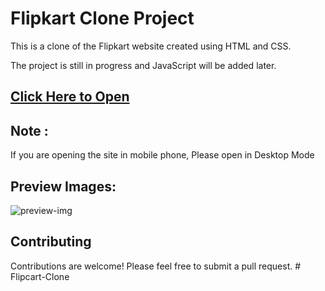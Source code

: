 # Flipkart Clone Project

This is a clone of the Flipkart website created using HTML and CSS. 

The project is still in progress and JavaScript will be added later.

## [Click Here to Open](https://amankumarsinhagithub.github.io/Flipkart-Clone/)

## Note : 
If you are opening the site in mobile phone, Please open in Desktop Mode

## Preview Images:

![preview-img](https://github.com/AmanKumarSinhaGitHub/Flipkart-Clone/assets/65329366/7f7137a9-df36-45eb-a39b-8ff6efd64d7c)


## Contributing

Contributions are welcome! Please feel free to submit a pull request.
#   F l i p c a r t - C l o n e  
 